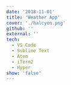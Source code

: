 ```yaml
---
date: '2018-11-01'
title: 'Weather App'
cover: './halcyon.png'
github: ''
external: ''
tech:
  - VS Code
  - Sublime Text
  - Atom
  - iTerm2
  - Hyper
show: 'false'
---
```

